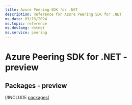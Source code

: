 ```yaml
---
title: Azure Peering SDK for .NET
description: Reference for Azure Peering SDK for .NET
ms.date: 03/18/2024
ms.topic: reference
ms.devlang: dotnet
ms.service: peering
---
```

# Azure Peering SDK for .NET - preview
## Packages - preview
[!INCLUDE [packages](peering-index.md)]